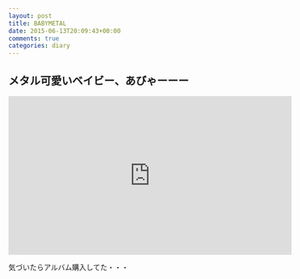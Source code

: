 ```yaml
---
layout: post
title: BABYMETAL
date: 2015-06-13T20:09:43+00:00
comments: true
categories: diary
---
```


## メタル可愛いベイビー、あびゃーーー

<iframe width="560" height="315" src="https://www.youtube.com/embed/WIKqgE4BwAY" frameborder="0" allowfullscreen></iframe>

気づいたらアルバム購入してた・・・
